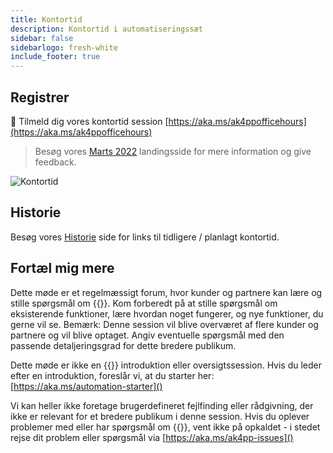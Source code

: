```yaml
---
title: Kontortid
description: Kontortid i automatiseringssæt
sidebar: false
sidebarlogo: fresh-white
include_footer: true
---
```

## Registrer

<g-emoji class="g-emoji" alias="calendar" fallback-src="https://github.githubassets.com/images/icons/emoji/unicode/1f4c6.png">📆</g-emoji> Tilmeld dig vores kontortid session [https://aka.ms/ak4ppofficehours](https://aka.ms/ak4ppofficehours)

> Besøg vores [Marts 2022](/da/office-hours/november-2022) landingsside for mere information og give feedback.

![Kontortid](/images/office-hours.png)

## Historie

Besøg vores [Historie](/da/office-hours/history) side for links til tidligere / planlagt kontortid.

## Fortæl mig mere

Dette møde er et regelmæssigt forum, hvor kunder og partnere kan lære og stille spørgsmål om {{<product-name>}}. Kom forberedt på at stille spørgsmål om eksisterende funktioner, lære hvordan noget fungerer, og nye funktioner, du gerne vil se. Bemærk: Denne session vil blive overværet af flere kunder og partnere og vil blive optaget. Angiv eventuelle spørgsmål med den passende detaljeringsgrad for dette bredere publikum.

Dette møde er ikke en {{<product-name>}} introduktion eller oversigtssession. Hvis du leder efter en introduktion, foreslår vi, at du starter her: [https://aka.ms/automation-starter]()

Vi kan heller ikke foretage brugerdefineret fejlfinding eller rådgivning, der ikke er relevant for et bredere publikum i denne session. Hvis du oplever problemer med eller har spørgsmål om {{<product-name>}}, vent ikke på opkaldet - i stedet rejse dit problem eller spørgsmål via [https://aka.ms/ak4pp-issues]()
